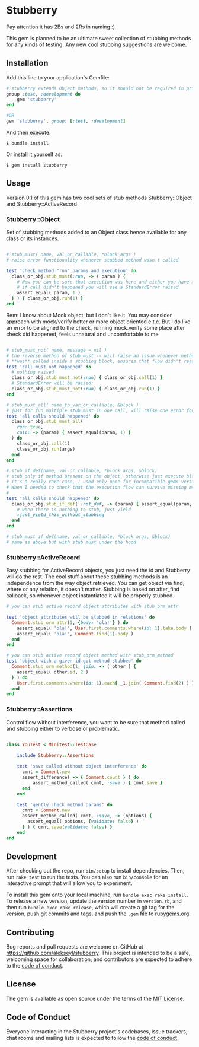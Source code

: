 # Stubberry
Pay attention it has 2Bs and 2Rs in naming :)

This gem is planned to be an ultimate sweet collection of stubbing methods for any kinds of testing.
Any new cool stubbing suggestions are welcome.

## Installation

Add this line to your application's Gemfile:

```ruby
# stubberry extends Object methods, so it should not be required in production
group :test, :development do
    gem 'stubberry'
end

#OR 
gem 'stubberry', group: [:test, :development]
```

And then execute:

    $ bundle install

Or install it yourself as:

    $ gem install stubberry

## Usage

Version 0.1 of this gem has two cool sets of stub methods Stubberry::Object and Stubberry::ActiveRecord


### Stubberry::Object

Set of stubbing methods added to an Object class hence available for any class or its instances. 

```ruby

# stub_must( name, val_or_callable, *block_args )
# raise error functionality whenever stubbed method wasn't called

test 'check method "run" params and execution' do 
  class_or_obj.stub_must(:run, -> ( param ) {
    # Now you can be sure that execution was here and either you have an expected param, OR 
    # if call didn't happened you will see a StandardError raised 
    assert_equal( param, 1 )
  } ) { class_or_obj.run(1) }
end

```

Rem: I know about Mock object, but I don't like it. You may consider approach with mock/verify better or more object oriented e.t.c. 
But I do like an error to be aligned to the check, running mock.verify some place after check did happened, feels unnatural and uncomfortable to me

```ruby

# stub_must_not( name, message = nil ) 
# the reverse method of stub_must -- will raise an issue whenever method
# **was** called inside a stubbing block, ensures that flow didn't reach given method 
test 'call must not happened' do
  # nothing raised
  class_or_obj.stub_must_not(:run) { class_or_obj.call(1) }
  # StandardError will be raised: 
  class_or_obj.stub_must_not(:run) { class_or_obj.run(1) }
end

# stub_must_all( name_to_var_or_callable, &block )
# just for fun multiple stub_must in one call, will raise one error for any amount of missing method's calls
test 'all calls should happened' do
  class_or_obj.stub_must_all(
    run: true,
    call: -> (param) { assert_equal(param, 1) }
  ) do 
    class_or_obj.call(1)
    class_or_obj.run(args)
  end
end

# stub_if_def(name, val_or_callable, *block_args, &block)
# stub only if method present on the object, otherwise just execute block. 
# It's a really rare case, I used only once for incompatible gems versions test. 
# When I needed to check that the execution flow can survive missing methods. 
#
test 'all calls should happened' do
  class_or_obj.stub_if_def( :not_def, -> (param) { assert_equal(param, :param) } ) do
    # when there is nothing to stub, just yield
    :just_yield_this_without_stubbing
  end
end

# stub_must_if_def(name, val_or_callable, *block_args, &block)
# same as above but with stub_must under the hood
```

### Stubberry::ActiveRecord

Easy stubbing for ActiveRecord objects, you just need the id and Stubberry will do the rest.
The cool stuff about these stubbing methods is an independence from the way object retrieved. 
You can get object via find, where or any relation, it doesn't matter.
Stubbing is based on after_find callback, so whenever object instantiated 
it will be properly stubbed.

```ruby
# you can stub active record object attributes with stub_orm_attr

test 'object attributes will be stubbed in relations' do 
  Comment.stub_orm_attr(1, {body: 'ola!'} ) do 
    assert_equal( 'ola!', User.first.comments.where(id: 1).take.body )
    assert_equal( 'ola!', Comment.find(1).body )
  end
end

# you can stub active record object method with stub_orm_method
test 'object with a given id got method stubbed' do
  Comment.stub_orm_method(1, join: -> ( other ) {
    assert_equal( other.id, 2 )
  } ) do
    User.first.comments.where(id: 1).each{ _1.join( Comment.find(2) ) }
  end
end
```

### Stubberry::Assertions

Control flow without interference, you want to be sure that method called and stubbing either to verbose or problematic. 

```ruby

class YouTest < Minitest::TestCase
  
    include Stubberry::Assertions

    test 'save called without object interference' do 
      cmnt = Comment.new
      assert_difference( -> { Comment.count } ) do 
          assert_method_called( cmnt, :save ) { cmnt.save }
      end
    end
    
    test 'gently check method params' do
      cmnt = Comment.new
      assert_method_called( cmnt, :save, -> (options) {
        assert_equal( options, {validate: false} )
      } ) { cmnt.save(validate: false) }
    end
end
```


## Development

After checking out the repo, run `bin/setup` to install dependencies. Then, run `rake test` to run the tests. You can also run `bin/console` for an interactive prompt that will allow you to experiment.

To install this gem onto your local machine, run `bundle exec rake install`. To release a new version, update the version number in `version.rb`, and then run `bundle exec rake release`, which will create a git tag for the version, push git commits and tags, and push the `.gem` file to [rubygems.org](https://rubygems.org).

## Contributing

Bug reports and pull requests are welcome on GitHub at https://github.com/alekseyl/stubberry. This project is intended to be a safe, welcoming space for collaboration, and contributors are expected to adhere to the [code of conduct](https://github.com/[USERNAME]/stubberry/blob/master/CODE_OF_CONDUCT.md).


## License

The gem is available as open source under the terms of the [MIT License](https://opensource.org/licenses/MIT).

## Code of Conduct

Everyone interacting in the Stubberry project's codebases, issue trackers, chat rooms and mailing lists is expected to follow the [code of conduct](https://github.com/[USERNAME]/stubberry/blob/master/CODE_OF_CONDUCT.md).
